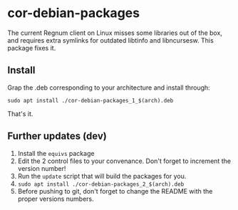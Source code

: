 # cor-debian-packages

The current Regnum client on Linux misses some libraries out of the box, and
requires extra symlinks for outdated libtinfo and libncursesw. This package
fixes it.

## Install

Grap the .deb corresponding to your architecture and install through:

```
sudo apt install ./cor-debian-packages_1_$(arch).deb
```

That's it.

## Further updates (dev)

1. Install the `equivs` package
2. Edit the 2 control files to your convenance. Don't forget to increment the
   version number!
3. Run the `update` script that will build the packages for you.
4. `sudo apt install ./cor-debian-packages_2_$(arch).deb`
5. Before pushing to git, don't forget to change the README with the proper
   versions numbers.



